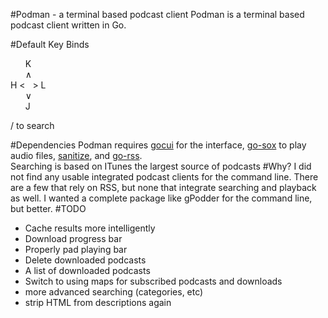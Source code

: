 #Podman - a terminal based podcast client
Podman is a terminal based podcast client written in Go.

#Default Key Binds
  
&nbsp;&nbsp;&nbsp;&nbsp;&nbsp;&nbsp;K   
&nbsp;&nbsp;&nbsp;&nbsp;&nbsp;&nbsp;∧  
H&nbsp;<&nbsp;&nbsp;&nbsp;>&nbsp;L  
&nbsp;&nbsp;&nbsp;&nbsp;&nbsp;&nbsp;∨  
&nbsp;&nbsp; &nbsp;&nbsp;&nbsp;J  
 
/ to search

#Dependencies
Podman requires [gocui](https://github.com/jroimartin/gocui) for the interface, [go-sox](https://github.com/krig/go-sox) to play audio files, [sanitize](https://github.com/kennygrant/sanitize), and [go-rss](https://github.com/ungerik/go-rss).  
Searching is based on ITunes the largest source of podcasts
#Why?
I did not find any usable integrated podcast clients for the command line. There are a few that rely on RSS, but none that integrate searching and playback as well. I wanted a complete package like gPodder for the command line, but better.
#TODO
* Cache results more intelligently
* Download progress bar
* Properly pad playing bar
* Delete downloaded podcasts
* A list of downloaded podcasts
* Switch to using maps for subscribed podcasts and downloads
* more advanced searching (categories, etc)
* strip HTML from descriptions again
